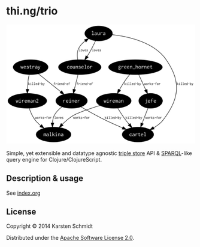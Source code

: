 # thi.ng/trio

![Example graph](assets/counselor.png)

Simple, yet extensible and datatype agnostic
[triple store](http://en.wikipedia.org/wiki/Triplestore) API &
[SPARQL](http://en.wikipedia.org/wiki/SPARQL)-like query engine for
Clojure/ClojureScript.

## Description & usage

See [index.org](src/index.org)

## License

Copyright © 2014 Karsten Schmidt

Distributed under the [Apache Software License 2.0](http://www.apache.org/licenses/LICENSE-2.0).
